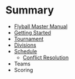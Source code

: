 # Summary

* [Flyball Master Manual](README.md)
* [Getting Started](getting_started.md)
* [Tournament](tournament.md)
* [Divisions](divisions.md)
* [Schedule](tournament_schedule.md)
   * [Conflict Resolution](conflict_resolution.md)
* Teams
* Scoring

